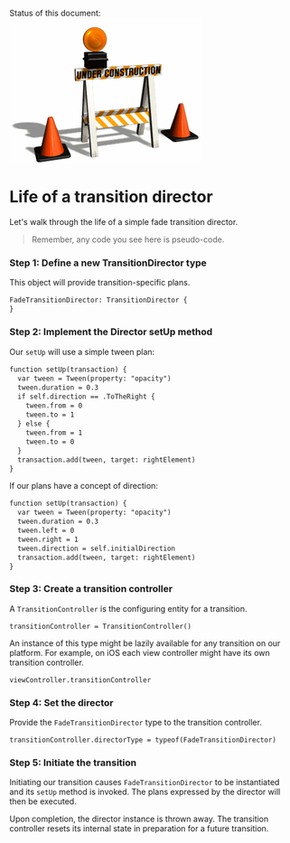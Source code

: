 Status of this document:
![](../_assets/under-construction-flashing-barracade-animation.gif)

# Life of a transition director

Let's walk through the life of a simple fade transition director.

>Remember, any code you see here is pseudo-code.

### Step 1: Define a new TransitionDirector type

This object will provide transition-specific plans.

    FadeTransitionDirector: TransitionDirector {
    }

### Step 2: Implement the Director setUp method

Our `setUp` will use a simple tween plan:

    function setUp(transaction) {
      var tween = Tween(property: "opacity")
      tween.duration = 0.3
      if self.direction == .ToTheRight {
        tween.from = 0
        tween.to = 1
      } else {
        tween.from = 1
        tween.to = 0
      }
      transaction.add(tween, target: rightElement)
    }

If our plans have a concept of direction:

    function setUp(transaction) {
      var tween = Tween(property: "opacity")
      tween.duration = 0.3
      tween.left = 0
      tween.right = 1
      tween.direction = self.initialDirection
      transaction.add(tween, target: rightElement)
    }

### Step 3: Create a transition controller

A `TransitionController` is the configuring entity for a transition.

    transitionController = TransitionController()

An instance of this type might be lazily available for any transition on our platform. For example, on iOS each view controller might have its own transition controller.

    viewController.transitionController

### Step 4: Set the director

Provide the `FadeTransitionDirector` type to the transition controller.

    transitionController.directorType = typeof(FadeTransitionDirector)

### Step 5: Initiate the transition

Initiating our transition causes `FadeTransitionDirector` to be instantiated and its `setUp` method is invoked. The plans expressed by the director will then be executed.

Upon completion, the director instance is thrown away. The transition controller resets its internal state in preparation for a future transition.
